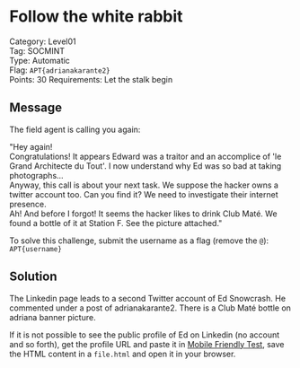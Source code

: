 # Follow the white rabbit

Category: Level01  
Tag: SOCMINT  
Type: Automatic  
Flag: `APT{adrianakarante2}`  
Points: 30
Requirements: Let the stalk begin

## Message

The field agent is calling you again:

"Hey again!  
Congratulations! It appears Edward was a traitor and an accomplice of 'le Grand Architecte du Tout'. I now understand why Ed was so bad at taking photographs...  
Anyway, this call is about your next task. We suppose the hacker owns a twitter account too. Can you find it? We need to investigate their internet presence.  
Ah! And before I forgot! It seems the hacker likes to drink Club Maté. We found a bottle of it at Station F. See the picture attached."

To solve this challenge, submit the username as a flag (remove the `@`): `APT{username}`

## Solution

The Linkedin page leads to a second Twitter account of Ed Snowcrash. He commented under a post of adrianakarante2. There is a Club Maté bottle on adriana banner picture.

If it is not possible to see the public profile of Ed on Linkedin (no account and so forth), get the profile URL and paste it in [Mobile Friendly Test](https://search.google.com/test/mobile-friendly), save the HTML content in a `file.html` and open it in your browser.
